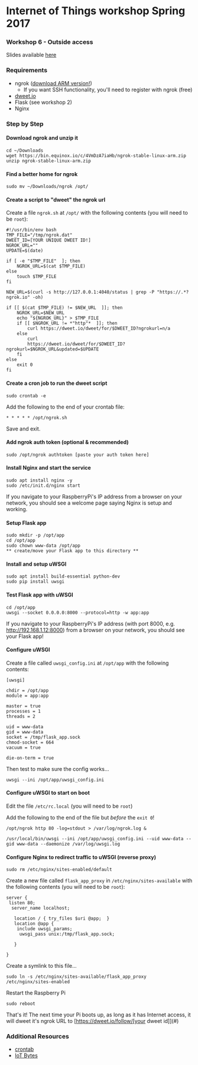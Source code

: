 # Internet of Things workshop Spring 2017
### Workshop 6 - Outside access
Slides available [here](#)

### Requirements
* ngrok ([download ARM version!](https://ngrok.com/download))
  * If you want SSH functionality, you'll need to register with ngrok (free)
* [dweet.io](http://dweet.io/)
* Flask (see workshop 2)
* Nginx

### Step by Step
#### Download ngrok and unzip it
```
cd ~/Downloads
wget https://bin.equinox.io/c/4VmDzA7iaHb/ngrok-stable-linux-arm.zip
unzip ngrok-stable-linux-arm.zip
```
#### Find a better home for ngrok
```
sudo mv ~/Downloads/ngrok /opt/
```

#### Create a script to "dweet" the ngrok url
Create a file `ngrok.sh` at `/opt/` with the following contents (you will need 
to be `root`):
```
#!/usr/bin/env bash
TMP_FILE="/tmp/ngrok.dat"
DWEET_ID=[YOUR UNIQUE DWEET ID!]
NGROK_URL=""
UPDATE=$(date)

if [ -e "$TMP_FILE"  ]; then
    NGROK_URL=$(cat $TMP_FILE)
else
    touch $TMP_FILE
fi

NEW_URL=$(curl -s http://127.0.0.1:4040/status | grep -P "https://.*?ngrok.io" -oh) 

if [[ $(cat $TMP_FILE) != $NEW_URL  ]]; then
    NGROK_URL=$NEW_URL
    echo "${NGROK_URL}" > $TMP_FILE
    if [[ $NGROK_URL != *"http"*  ]]; then
        curl https://dweet.io/dweet/for/$DWEET_ID?ngrokurl=n/a
    else
        curl
        https://dweet.io/dweet/for/$DWEET_ID?ngrokurl=$NGROK_URL&updated=$UPDATE
    fi
else
    exit 0
fi
```

#### Create a cron job to run the dweet script
```
sudo crontab -e
```
Add the following to the end of your crontab file:
```
* * * * * /opt/ngrok.sh
```
Save and exit.

#### Add ngrok auth token (optional & recommended)
```
sudo /opt/ngrok authtoken [paste your auth token here]
```
#### Install Nginx and start the service
```
sudo apt install nginx -y
sudo /etc/init.d/nginx start
```
If you navigate to your RaspberryPi's IP address from a browser on your 
network, you should see a welcome page saying Nginx is setup and working.
#### Setup Flask app
```
sudo mkdir -p /opt/app
cd /opt/app
sudo chown www-data /opt/app
** create/move your Flask app to this directory **
```
#### Install and setup uWSGI
```
sudo apt install build-essential python-dev 
sudo pip install uwsgi
```
#### Test Flask app with uWSGI
```
cd /opt/app
uwsgi --socket 0.0.0.0:8000 --protocol=http -w app:app
```
If you navigate to your RaspberryPi's IP address (with port 8000, e.g. 
http://192.168.1.12:8000) from a browser on your network, you should see your 
Flask app!
#### Configure uWSGI
Create a file called `uwsgi_config.ini` at `/opt/app` with the following contents:
```
[uwsgi]

chdir = /opt/app
module = app:app

master = true
processes = 1
threads = 2

uid = www-data 
gid = www-data
socket = /tmp/flask_app.sock
chmod-socket = 664
vacuum = true

die-on-term = true
```
Then test to make sure the config works...
```
uwsgi --ini /opt/app/uwsgi_config.ini
```
#### Configure uWSGI to start on boot
Edit the file `/etc/rc.local` (you will need to be `root`)  
  
Add the following to the end of the file but *before* the `exit 0`!
```
/opt/ngrok http 80 -log=stdout > /var/log/ngrok.log &

/usr/local/bin/uwsgi --ini /opt/app/uwsgi_config.ini --uid www-data --gid www-data --daemonize /var/log/uwsgi.log
```
#### Configure Nginx to redirect traffic to uWSGI (reverse proxy)
```
sudo rm /etc/nginx/sites-enabled/default
```
Create a new file called `flask_app_proxy` in `/etc/nginx/sites-available` with
the following contents (you
will need to be `root`):
```
server {
 listen 80;
  server_name localhost;

   location / { try_files $uri @app;  }
   location @app {
    include uwsgi_params;
     uwsgi_pass unix:/tmp/flask_app.sock;
      
   }

}
```
Create a symlink to this file...
```
sudo ln -s /etc/nginx/sites-available/flask_app_proxy /etc/nginx/sites-enabled
```
Restart the Raspberry Pi
```
sudo reboot
```
That's it! The next time your Pi boots up, as long as it has Internet access, it
will dweet it's ngrok URL to [https://dweet.io/follow/[your dweet id]](#)

### Additional Resources
* [crontab](https://www.raspberrypi.org/documentation/linux/usage/cron.md)
* [IoT
  Bytes](https://iotbytes.wordpress.com/python-flask-web-application-on-raspberry-pi-with-nginx-and-uwsgi/)
